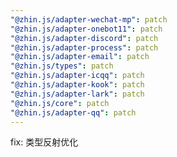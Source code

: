 ```yaml
---
"@zhin.js/adapter-wechat-mp": patch
"@zhin.js/adapter-onebot11": patch
"@zhin.js/adapter-discord": patch
"@zhin.js/adapter-process": patch
"@zhin.js/adapter-email": patch
"@zhin.js/types": patch
"@zhin.js/adapter-icqq": patch
"@zhin.js/adapter-kook": patch
"@zhin.js/adapter-lark": patch
"@zhin.js/core": patch
"@zhin.js/adapter-qq": patch
---
```


fix: 类型反射优化
